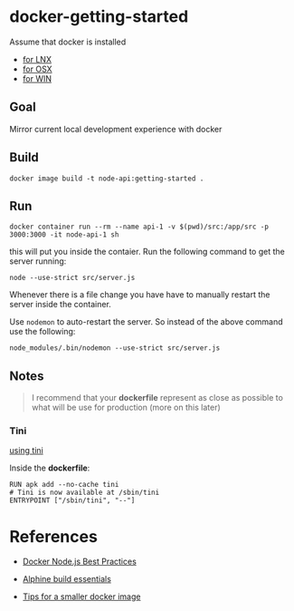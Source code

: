 # docker-getting-started

Assume that docker is installed
* [for LNX](https://docs.docker.com/install/linux/docker-ce/ubuntu/)
* [for OSX](https://docs.docker.com/docker-for-mac/)
* [for WIN](https://docs.docker.com/docker-for-windows/)

## Goal

Mirror current local development experience with docker

## Build
`docker image build -t node-api:getting-started .`

## Run
`docker container run --rm --name api-1 -v $(pwd)/src:/app/src -p 3000:3000 -it node-api-1 sh`

this will put you inside the contaier. Run the following command to get the server running:

`node --use-strict src/server.js`

Whenever there is a file change you have have to manually restart the server inside the container.

Use `nodemon` to auto-restart the server. So instead of the above command use the following:

`node_modules/.bin/nodemon --use-strict src/server.js`

## Notes

>I recommend that your **dockerfile** represent as close as possible to what will be use for production (more on this later)

### Tini

[using tini](https://github.com/krallin/tini#using-tini)

Inside the **dockerfile**:

```
RUN apk add --no-cache tini
# Tini is now available at /sbin/tini
ENTRYPOINT ["/sbin/tini", "--"]
```

# References
* [Docker Node.js Best Practices](https://github.com/nodejs/docker-node/blob/master/docs/BestPractices.md)

* [Alphine build essentials](https://spock.rocks/tech/2016/03/30/docker-alpine-cheat-sheet.html)

* [Tips for a smaller docker image](https://learnk8s.io/blog/smaller-docker-images)
